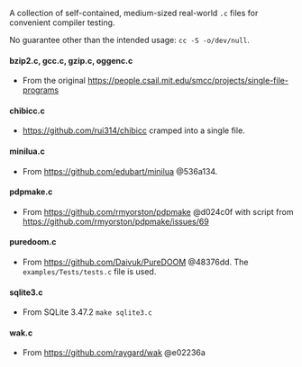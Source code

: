 A collection of self-contained, medium-sized real-world `.c` files for convenient compiler testing. 

No guarantee other than the intended usage: `cc -S -o/dev/null`.

#### bzip2.c, gcc.c, gzip.c, oggenc.c

 - From the original https://people.csail.mit.edu/smcc/projects/single-file-programs

#### chibicc.c

 - https://github.com/rui314/chibicc cramped into a single file.

#### minilua.c

 - From https://github.com/edubart/minilua @536a134.
 
#### pdpmake.c

 - From https://github.com/rmyorston/pdpmake @d024c0f with script from https://github.com/rmyorston/pdpmake/issues/69
 
#### puredoom.c

 - From https://github.com/Daivuk/PureDOOM @48376dd. The `examples/Tests/tests.c` file is used.

#### sqlite3.c

 - From SQLite 3.47.2 `make sqlite3.c`

#### wak.c

 - From https://github.com/raygard/wak @e02236a

